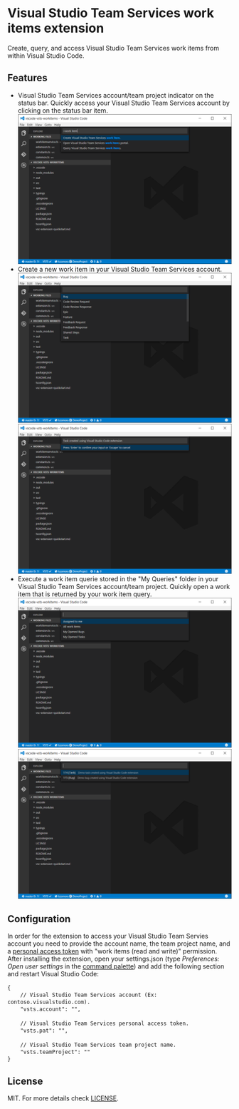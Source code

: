# Visual Studio Team Services work items extension

Create, query, and access Visual Studio Team Services work items from within Visual Studio Code.

## Features
* Visual Studio Team Services account/team project indicator on the status bar. Quickly access your Visual Studio Team Services account by clicking on the status bar item.
![VSCode](assets/vscode1.png)
* Create a new work item in your Visual Studio Team Services account.
![VSCode](assets/vscode4.png)
![VSCode](assets/vscode5.png)
* Execute a work item querie stored in the "My Queries" folder in your Visual Studio Team Services account/team project. Quickly open a work item that is returned by your work item query.
![VSCode](assets/vscode2.png)
![VSCode](assets/vscode3.png)

## Configuration 
In order for the extension to access your Visual Studio Team Servies account you need to provide the account name, the team project name, and a [personal access token](https://www.visualstudio.com/en-us/news/2015-jul-7-vso.aspx) with "work items (read and write)" permission. After installing the extension, open your settings.json (type *Preferences: Open user settings* in the [command palette](https://code.visualstudio.com/Docs/editor/codebasics#_command-palette)) and add the following section and restart Visual Studio Code:
```
{
	// Visual Studio Team Services account (Ex: contoso.visualstudio.com).
	"vsts.account": "",

	// Visual Studio Team Services personal access token.
	"vsts.pat": "",

	// Visual Studio Team Services team project name.
	"vsts.teamProject": ""
}
```

## License
MIT. For more details check [LICENSE](LICENSE).
